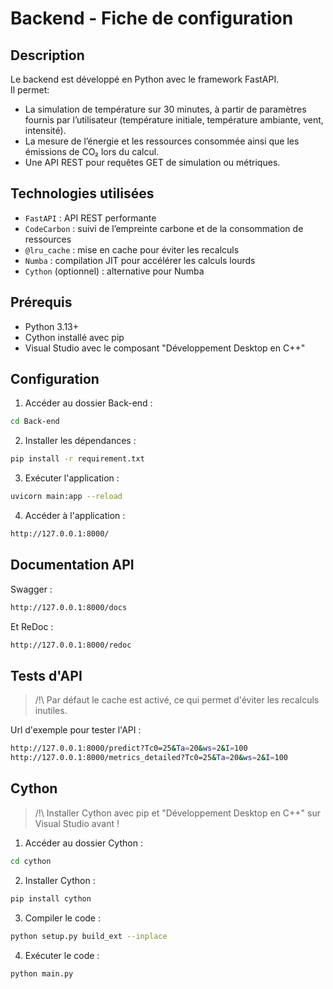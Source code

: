 # Backend - Fiche de configuration 

## Description

Le backend est développé en Python avec le framework FastAPI.  
Il permet:  
- La simulation de température sur 30 minutes, à partir de paramètres fournis par l’utilisateur (température initiale, température ambiante, vent, intensité).  
- La mesure de l’énergie et les ressources consommée ainsi que les émissions de CO₂ lors du calcul.  
- Une API REST pour requêtes GET de simulation ou métriques.  

##  Technologies utilisées
- `FastAPI` : API REST performante
- `CodeCarbon` : suivi de l’empreinte carbone et de la consommation de ressources
- `@lru_cache` : mise en cache pour éviter les recalculs
- `Numba` : compilation JIT pour accélérer les calculs lourds
- `Cython` (optionnel) : alternative pour Numba

## Prérequis
- Python 3.13+
- Cython installé avec pip
- Visual Studio avec le composant "Développement Desktop en C++"

## Configuration

1. Accéder au dossier Back-end :  
```bash
cd Back-end
```

2. Installer les dépendances :
```bash
pip install -r requirement.txt
``` 

3. Exécuter l'application :  
```bash
uvicorn main:app --reload
``` 

4. Accéder à l'application :  
```bash
http://127.0.0.1:8000/
```

## Documentation API
Swagger :
```bash
http://127.0.0.1:8000/docs
```

Et ReDoc :

```bash
http://127.0.0.1:8000/redoc
```

## Tests d'API

> /!\ Par défaut le cache est activé, ce qui permet d'éviter les recalculs inutiles.

Url d'exemple pour tester l'API :  
```bash
http://127.0.0.1:8000/predict?Tc0=25&Ta=20&ws=2&I=100
http://127.0.0.1:8000/metrics_detailed?Tc0=25&Ta=20&ws=2&I=100
```

## Cython

> /!\ Installer Cython avec pip et "Développement Desktop en C++" sur Visual Studio avant !

1. Accéder au dossier Cython :  
```bash
cd cython
```

2. Installer Cython :  
```bash
pip install cython
```

3. Compiler le code :  
```bash
python setup.py build_ext --inplace
```

4. Exécuter le code :  
```bash
python main.py
```
